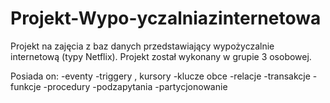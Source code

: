 # Projekt-Wypo-yczalniazinternetowa
Projekt na zajęcia z baz danych przedstawiający wypożyczalnie internetową (typy Netflix).
Projekt został wykonany w grupie 3 osobowej.

  Posiada on:
    -eventy
    -triggery , kursory
    -klucze obce
    -relacje
    -transakcje
    -funkcje 
    -procedury
    -podzapytania
    -partycjonowanie
  
